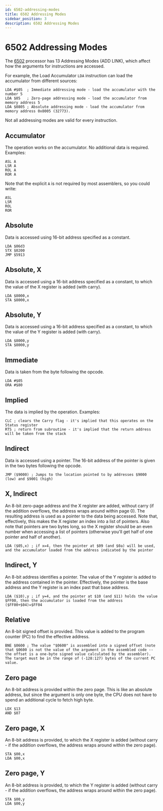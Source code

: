 ```yaml
---
id: 6502-addressing-modes
title: 6502 Addressing Modes
sidebar_position: 3
description: 6502 Addressing Modes
---
```


# 6502 Addressing Modes

The [6502](./6502.md) processor has 13 Addressing Modes (ADD LINK), which affect how the arguments for instructions are accessed.

For example, the Load Accumulator `LDA` instruction can load the accumulator from different sources:

```assembly
LDA #$05  ; Immediate addressing mode - load the accumulator with the number 5
LDA $05   ; Zero-page addressing mode - load the accumulator from memory address 5
LDA $0805 ; Absolute addressing mode - load the accumulator from memory address 0x8005 (32773).
```

Not all addressing modes are valid for every instruction.

## Accumulator

The operation works on the accumulator. No additional data is required. Examples:

```text
ASL A
LSR A
ROL A
ROR A
```

Note that the explicit `A` is not required by most assemblers, so you could write:

```text
ASL
LSR
ROL
ROR
```

## Absolute

Data is accessed using 16-bit address specified as a constant.

```assembly
LDA $06d3
STX $0200
JMP $5913
```

## Absolute, X

Data is accessed using a 16-bit address specified as a constant, to which the value of the X register is added (with carry).

```assembly
LDA $8000,x
STA $8000,x
```

## Absolute, Y

Data is accessed using a 16-bit address specified as a constant, to which the value of the Y register is added (with carry).

```assembly
LDA $8000,y
STA $8000,y
```

## Immediate

Data is taken from the byte following the opcode.

```assembly
LDA #$05
ORA #$80
```

## Implied

The data is implied by the operation. Examples:

```assembly
CLC ; clears the Carry flag - it's implied that this operates on the Status register
RTS ; return from subroutine - it's implied that the return address will be taken from the stack
```

## Indirect

Data is accessed using a pointer. The 16-bit address of the pointer is given in the two bytes following the opcode.

```assembly
JMP ($9000) ; Jumps to the location pointed to by addresses $9000 (low) and $9001 (high)
```

## X, Indirect

An 8-bit zero-page address and the X register are added, without carry (if the addition overflows, the address wraps around within page 0). The resulting address is used as a pointer to the data being accessed. Note that, effectively, this makes the X register an index into a list of pointers. Also note that pointers are two bytes long, so the X register should be an even number when accessing a list of pointers (otherwise you'll get half of one pointer and half of another).

```assembly
LDA ($05,x) ; if x=4, then the pointer at $09 (and $0a) will be used, and the accumulator loaded from the address indicated by the pointer
```

## Indirect, Y

An 8-bit address identifies a pointer. The value of the Y register is added to the address contained in the pointer. Effectively, the pointer is the base address and the Y register is an index past that base address.

```assembly
LDA ($10),y ; if y=4, and the pointer at $10 (and $11) holds the value $FF00, then the accumulator is loaded from the address ($FF00+$04)=$FF04
```

## Relative

An 8-bit signed offset is provided. This value is added to the program counter (PC) to find the effective address.

```assembly
BNE $0600 ; The value "$0600" is assembled into a signed offset (note that $0600 is not the value of the argument in the assembled code -- the offset is a one-byte signed value calculated by the assembler). The target must be in the range of (-128:127) bytes of the current PC value.
```

## Zero page

An 8-bit address is provided within the zero page. This is like an absolute address, but since the argument is only one byte, the CPU does not have to spend an additional cycle to fetch high byte.

```assembly
LDX $13
AND $07
```

## Zero page, X

An 8-bit address is provided, to which the X register is added (without carry - if the addition overflows, the address wraps around within the zero page).

```assembly
STA $00,x
LDA $00,x
```

## Zero page, Y

An 8-bit address is provided, to which the Y register is added (without carry - if the addition overflows, the address wraps around within the zero page).

```assembly
STA $00,y
LDA $00,y
```
